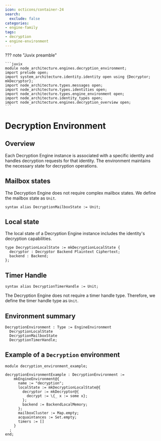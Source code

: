 ```yaml
---
icon: octicons/container-24
search:
  exclude: false
categories:
- engine-family
tags:
- decryption
- engine-environment
---
```


??? note "Juvix preamble"

    ```juvix
    module node_architecture.engines.decryption_environment;
    import prelude open;
    import system_architecture.identity.identity open using {Decryptor; mkDecryptor};
    import node_architecture.types.messages open;
    import node_architecture.types.identities open;
    import node_architecture.types.engine_environment open;
    import node_architecture.identity_types open;
    import node_architecture.engines.decryption_overview open;
    ```

# Decryption Environment

## Overview

Each Decryption Engine instance is associated with a specific identity and handles decryption requests for that identity. The environment maintains the necessary state for decryption operations.

## Mailbox states

The Decryption Engine does not require complex mailbox states. We define the mailbox state as `Unit`.

```juvix
syntax alias DecryptionMailboxState := Unit;
```

## Local state

The local state of a Decryption Engine instance includes the identity's decryption capabilities.

```juvix
type DecryptionLocalState := mkDecryptionLocalState {
  decryptor : Decryptor Backend Plaintext Ciphertext;
  backend : Backend;
};
```

## Timer Handle

```juvix
syntax alias DecryptionTimerHandle := Unit;
```

The Decryption Engine does not require a timer handle type. Therefore, we define the timer handle type as `Unit`.

## Environment summary

```juvix
DecryptionEnvironment : Type := EngineEnvironment 
  DecryptionLocalState 
  DecryptionMailboxState 
  DecryptionTimerHandle;
```

## Example of a `Decryption` environment

```juvix extract-module-statements
module decryption_environment_example;

decryptionEnvironmentExample : DecryptionEnvironment :=
    mkEngineEnvironment@{
      name := "decryption";
      localState := mkDecryptionLocalState@{
        decryptor := mkDecryptor@{
          decrypt := \{_ x := some x};
        };
        backend := BackendLocalMemory;
      };
      mailboxCluster := Map.empty;
      acquaintances := Set.empty;
      timers := []
    }
  ;
end;
```
